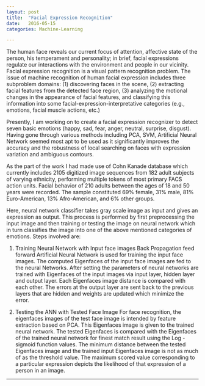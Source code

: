 ```yaml
---
layout: post
title:  "Facial Expression Recognition"
date:   2016-05-15
categories: Machine-Learning

---
```


The human face reveals our current focus of attention,  affective state of the person, his temperament and personality; in brief, facial expressions regulate our interactions with the environment and people in our vicinity. Facial expression recognition is a visual pattern recognition problem. The issue of machine recognition of human facial expression includes three subproblem domains: (1) discovering faces in the scene, (2) extracting facial features from the detected face region, (3) analyzing the motional changes in the appearance of facial features, and classifying this information into some facial-expression-interpretative categories (e.g., emotions, facial muscle actions, etc.)

Presently, I am working on to create a facial expression recognizer to detect seven basic emotions (happy, sad, fear, anger, neutral, surprise, disgust). Having gone through various methods including PCA, SVM, Artificial Neural Network seemed most apt to be used as it significantly improves the accuracy and the robustness of local searching on faces with expression variation and ambiguous contours. 

As the part of the work I had made use of Cohn Kanade database which currently includes 2105 digitized image sequences from 182 adult subjects of varying ethnicity, performing multiple tokens of most primary FACS action units. Facial behavior of 210 adults between the ages of 18 and 50 years were recorded.  The sample constituted 69% female, 31% male, 81% Euro-American, 13% Afro-American, and 6% other groups.

Here, neural network classifier takes gray scale image as input and gives an expression as output. This process is performed by first preprocessing the input image and then training or testing the image on  neural network which in turn classifies the image into one of the above mentioned categories of emotions. Steps involved are:

1. Training Neural Network with Input face images
Back Propagation feed forward Artificial Neural Network is used for training the input face images. The computed Eigenfaces of the input face images are fed to the neural Networks. After setting the parameters of neural networks are trained with Eigenfaces of the input images via input layer, hidden layer and output layer. Each Eigenfaces image distance is compared with each other. The errors at the output layer are sent back to the previous layers that are hidden and weights are updated which minimize the error.

2. Testing the ANN with Tested Face Image
For face recognition, the eigenfaces images of the test face image is intended by feature extraction based on PCA. This Eigenfaces image is given to the trained neural network. The tested Eigenfaces is compared with the Eigenfaces of the trained neural network for finest match result using the Log - sigmoid function values. The minimum distance between the tested Eigenfaces image and the trained input Eigenfaces image is not as much of as the threshold value. The maximum scored value corresponding to a particular expression depicts the likelihood of that expression of a person in an image.


__________________________________________________________________________________________________________________________________________________________


